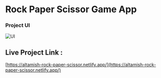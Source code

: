 # Rock Paper Scissor Game App

### Project UI

![UI](https://res.cloudinary.com/dmf67qjzk/image/upload/v1677658534/FSJS2.0/assignments/react/rock-paper-scissor_waxdfj.png)



## Live Project Link :  
[https://altamish-rock-paper-scissor.netlify.app/](https://altamish-rock-paper-scissor.netlify.app/)